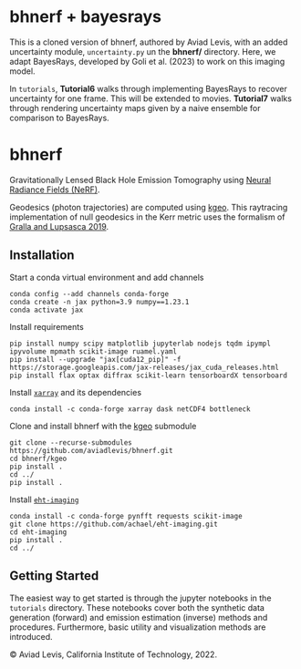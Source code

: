 # bhnerf + bayesrays
This is a cloned version of bhnerf, authored by Aviad Levis, with an added uncertainty module, `uncertainty.py` un the **bhnerf/** directory. Here, we adapt BayesRays, developed by Goli et al. (2023) to work on this imaging model. 

In `tutorials`, **Tutorial6** walks through implementing BayesRays to recover uncertainty for one frame. This will be extended to movies. **Tutorial7** walks through rendering uncertainty maps given by a naive ensemble for comparison to BayesRays.


# bhnerf
Gravitationally Lensed Black Hole Emission Tomography using [Neural Radiance Fields (NeRF)](https://www.matthewtancik.com/nerf).

Geodesics (photon trajectories) are computed using [kgeo](https://github.com/achael/kgeo). This raytracing implementation of null geodesics in the Kerr metric uses the formalism of [Gralla and Lupsasca 2019](https://arxiv.org/abs/1910.12881). 


Installation
---


Start a conda virtual environment and add channels
```
conda config --add channels conda-forge
conda create -n jax python=3.9 numpy==1.23.1
conda activate jax
```
Install requirements 
```
pip install numpy scipy matplotlib jupyterlab nodejs tqdm ipympl ipyvolume mpmath scikit-image ruamel.yaml
pip install --upgrade "jax[cuda12_pip]" -f https://storage.googleapis.com/jax-releases/jax_cuda_releases.html
pip install flax optax diffrax scikit-learn tensorboardX tensorboard
```

Install [`xarray`](http://xarray.pydata.org/) and its dependencies
```
conda install -c conda-forge xarray dask netCDF4 bottleneck
```

Clone and install bhnerf with the [kgeo](https://github.com/achael/kgeo) submodule
```
git clone --recurse-submodules https://github.com/aviadlevis/bhnerf.git
cd bhnerf/kgeo
pip install .
cd ../ 
pip install .
```

Install [`eht-imaging`](https://achael.github.io/eht-imaging/)
```
conda install -c conda-forge pynfft requests scikit-image
git clone https://github.com/achael/eht-imaging.git
cd eht-imaging
pip install .
cd ../
```

Getting Started
----
The easiest way to get started is through the jupyter notebooks in the `tutorials` directory.
These notebooks cover both the synthetic data generation (forward) and emission estimation (inverse) methods and procedures. Furthermore, 
basic utility and visualization methods are introduced.


&copy; Aviad Levis, California Institute of Technology, 2022.
